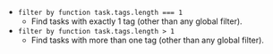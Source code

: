 <!-- placeholder to force blank line before included text -->

- ```filter by function task.tags.length === 1```
    - Find tasks with exactly 1 tag (other than any global filter).
- ```filter by function task.tags.length > 1```
    - Find tasks with more than one tag (other than any global filter).


<!-- placeholder to force blank line after included text -->
